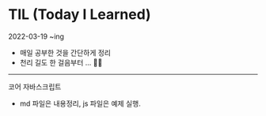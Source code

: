 # TIL (Today I Learned)

2022-03-19 ~ing

- 매일 공부한 것을 간단하게 정리
- 천리 길도 한 걸음부터 ... 🏃‍♀️

---

코어 자바스크립트

- md 파일은 내용정리, js 파일은 예제 실행.
